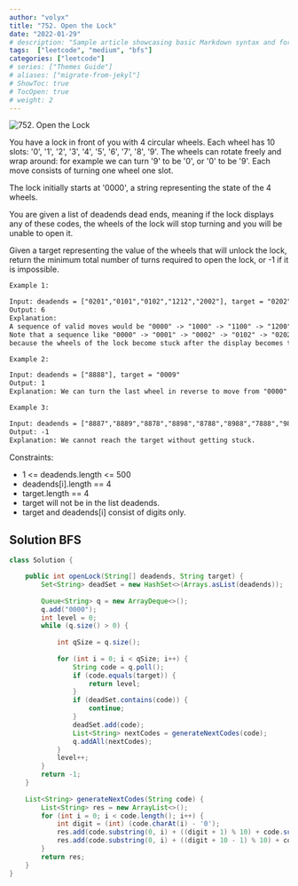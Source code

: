 ```yaml
---
author: "volyx"
title: "752. Open the Lock"
date: "2022-01-29"
# description: "Sample article showcasing basic Markdown syntax and formatting for HTML elements."
tags:  ["leetcode", "medium", "bfs"]
categories: ["leetcode"]
# series: ["Themes Guide"]
# aliases: ["migrate-from-jekyl"]
# ShowToc: true
# TocOpen: true
# weight: 2
---
```


![752. Open the Lock](https://leetcode.com/problems/open-the-lock/)

You have a lock in front of you with 4 circular wheels. Each wheel has 10 slots: '0', '1', '2', '3', '4', '5', '6', '7', '8', '9'. The wheels can rotate freely and wrap around: for example we can turn '9' to be '0', or '0' to be '9'. Each move consists of turning one wheel one slot.

The lock initially starts at '0000', a string representing the state of the 4 wheels.

You are given a list of deadends dead ends, meaning if the lock displays any of these codes, the wheels of the lock will stop turning and you will be unable to open it.

Given a target representing the value of the wheels that will unlock the lock, return the minimum total number of turns required to open the lock, or -1 if it is impossible.

```txt
Example 1:

Input: deadends = ["0201","0101","0102","1212","2002"], target = "0202"
Output: 6
Explanation: 
A sequence of valid moves would be "0000" -> "1000" -> "1100" -> "1200" -> "1201" -> "1202" -> "0202".
Note that a sequence like "0000" -> "0001" -> "0002" -> "0102" -> "0202" would be invalid,
because the wheels of the lock become stuck after the display becomes the dead end "0102".
```

```txt
Example 2:

Input: deadends = ["8888"], target = "0009"
Output: 1
Explanation: We can turn the last wheel in reverse to move from "0000" -> "0009".
```

```txt
Example 3:

Input: deadends = ["8887","8889","8878","8898","8788","8988","7888","9888"], target = "8888"
Output: -1
Explanation: We cannot reach the target without getting stuck.
```

Constraints:

- 1 <= deadends.length <= 500
- deadends[i].length == 4
- target.length == 4
- target will not be in the list deadends.
- target and deadends[i] consist of digits only.

## Solution BFS

```java
class Solution {

    public int openLock(String[] deadends, String target) {
        Set<String> deadSet = new HashSet<>(Arrays.asList(deadends));
        
        Queue<String> q = new ArrayDeque<>();
        q.add("0000");
        int level = 0;
        while (q.size() > 0) {
            
            int qSize = q.size();
            
            for (int i = 0; i < qSize; i++) {
                String code = q.poll();
                if (code.equals(target)) {
                    return level;
                }
                if (deadSet.contains(code)) {
                    continue;
                }
                deadSet.add(code);
                List<String> nextCodes = generateNextCodes(code);
                q.addAll(nextCodes);
            }
            level++;
        }
        return -1;
    }
    
    List<String> generateNextCodes(String code) {
        List<String> res = new ArrayList<>();
        for (int i = 0; i < code.length(); i++) {
            int digit = (int) (code.charAt(i) - '0');
            res.add(code.substring(0, i) + ((digit + 1) % 10) + code.substring(i + 1));
            res.add(code.substring(0, i) + ((digit + 10 - 1) % 10) + code.substring(i + 1));
        }
        return res;
    }
}
```

